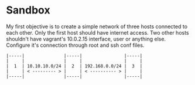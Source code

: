 # Sandbox

My first objective is to create a simple network of three hosts
connected to each other. Only the first host should have internet
access. Two other hosts shouldn't have vagrant's 10.0.2.15 interface,
user or anything else. Configure it's connection through root and 
ssh conf files.

```  
|-----|               |-----|                |-----|
|     |               |     |                |     |
|  1  | 10.10.10.0/24 |  2  | 192.168.0.0/24 |  3  |
|     | < --------- > |     | < ---------- > |     |
|-----|               |-----|                |-----|
```
